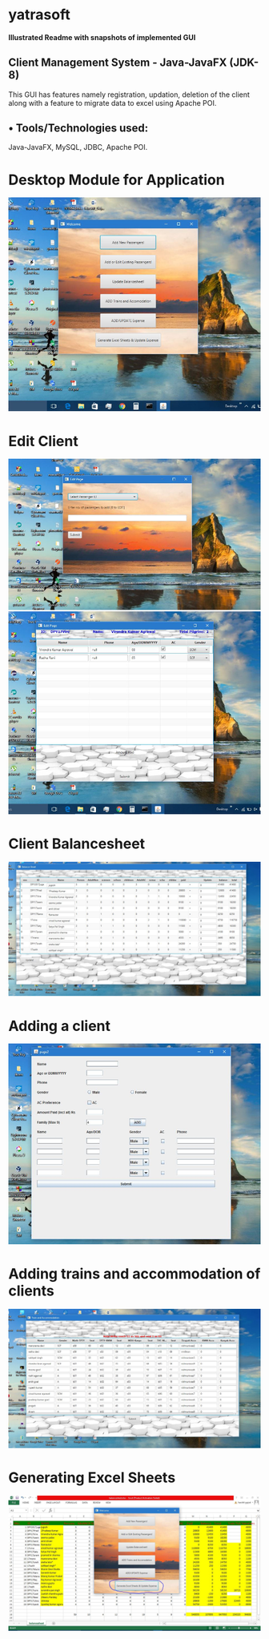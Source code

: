 # yatrasoft
#### Illustrated Readme with snapshots of implemented GUI
## Client Management System  - Java-JavaFX (JDK-8)

This GUI has features namely registration, updation, deletion of the client along with a feature to migrate data to excel using Apache POI.

## •	Tools/Technologies used:
Java-JavaFX, MySQL, JDBC, Apache POI.


# Desktop Module for Application 
![alt text](https://raw.githubusercontent.com/newtein/yatrasoft/master/UI_image/1.%20Welcome_Page.JPG)

# Edit Client
![alt text](https://raw.githubusercontent.com/newtein/yatrasoft/master/UI_image/2.%20editclient1.JPG)
![alt text](https://raw.githubusercontent.com/newtein/yatrasoft/master/UI_image/3.%20editclient2.JPG)

# Client Balancesheet
![alt text](https://raw.githubusercontent.com/newtein/yatrasoft/master/UI_image/4.%20client_balancesheet.JPG)

# Adding a client
![alt text](https://raw.githubusercontent.com/newtein/yatrasoft/master/UI_image/5.%20adding_a_client.JPG)

# Adding trains and accommodation of clients
![alt text](https://raw.githubusercontent.com/newtein/yatrasoft/master/UI_image/6.%20adding_trains___accommodation.JPG)

# Generating Excel Sheets
![alt text](https://raw.githubusercontent.com/newtein/yatrasoft/master/UI_image/7.%20generating_excel_sheets.JPG)
